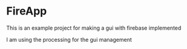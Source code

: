 # FireApp
This is an example project for making a gui with firebase implemented

I am using the processing for the gui management
